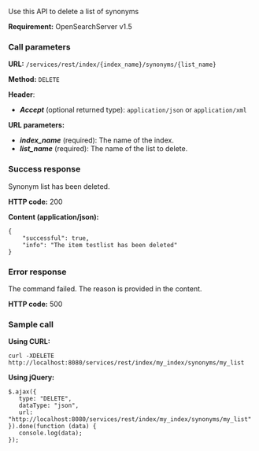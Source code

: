 Use this API to delete a list of synonyms

**Requirement:** OpenSearchServer v1.5

### Call parameters

**URL:** ```/services/rest/index/{index_name}/synonyms/{list_name}```

**Method:** ```DELETE```

**Header**:
- _**Accept**_ (optional returned type): ```application/json``` or ```application/xml```

**URL parameters:**
- _**index_name**_ (required): The name of the index.
- _**list_name**_ (required): The name of the list to delete.

### Success response
Synonym list has been deleted.

**HTTP code:**
200

**Content (application/json):**

    {
        "successful": true,
        "info": "The item testlist has been deleted"
    }
    

### Error response

The command failed. The reason is provided in the content.

**HTTP code:**
500

### Sample call

**Using CURL:**

    curl -XDELETE http://localhost:8080/services/rest/index/my_index/synonyms/my_list
    

**Using jQuery:**

    $.ajax({ 
       type: "DELETE",
       dataType: "json",
       url: "http://localhost:8080/services/rest/index/my_index/synonyms/my_list"
    }).done(function (data) {
       console.log(data);
    });
    